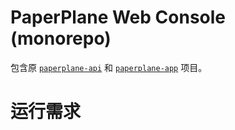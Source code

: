 # PaperPlane Web Console (monorepo)

包含原 [`paperplane-api`](https://git.paperplane.cc/jia-niang/paperplane-api) 和 [`paperplane-app`](https://git.paperplane.cc/jia-niang/paperplane-app) 项目。

# 运行需求
